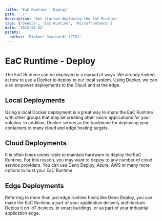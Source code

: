 ```yaml
---
title: 'EaC Runtime - Deploy'
path: './'
description: 'Get started deploying the EaC Runtime'
tags: ['DenoJS', 'EaC Runtime', 'Microfrontends']
date: '2022-02-22'
params:
  author: 'Michael Gearhardt (CTO)'
---
```


# EaC Runtime - Deploy
 The EaC Runtime can be deployed in a myriad of ways. We already looked at how to use a Docker to deploy to our local system. Using Docker, we can also empower deployments to the Cloud and at the edge.

## Local Deployments

Using a local Docker deployment is a great way to share the EaC Runtime with other groups that may be creating other micro applications for your solution. In addition, Docker serves as the backbone for deploying your containers to many cloud and edge hosting targets. 

## Cloud Deployments

It is often times undesirable to maintain hardware to deploy the EaC Runtime. For this reason, you may want to deploy to any number of cloud service providers. You can use Deno Deploy, Azure, AWS or many more options to host your EaC Runtime.

## Edge Deployments

Referring to more than just edge runtime hosts like Deno Deploy, you can make the EaC Runtime a part of your application delivery architecture. Deploy it on IoT devices, in smart buildings, or as part of your industrial application edge.